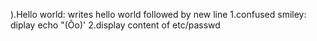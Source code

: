 ).Hello world: writes hello world followed by new line
1.confused smiley: diplay echo "(Ôo)'
2.display content of etc/passwd
